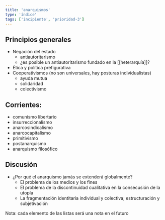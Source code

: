 ```yaml
---
title: 'anarquismos'
type: 'índice'
tags: ['incipiente', 'prioridad-3']
---
```

## Principios generales

- Negación del estado
    - antiautoritarismo
    - ¿es posible un antiautoritarismo fundado en la [[heterarquía]]?
- Ética y política prefigurativa
- Cooperativismos (no son universales, hay posturas individualistas)
    - ayuda mutua
    - solidaridad
    - colectivismo

## Corrientes:

- comunismo libertario
- insurreccionalismo
- anarcosindicalismo
- anarcocapitalismo
- primitivismo
- postanarquismo
- anarquismo filosófico

## Discusión

- ¿Por qué el anarquismo jamás se extenderá globalmente?
    - El problema de los medios y los fines
    - El problema de la discontinuidad cualitativa en la consecusión de la utopía
    - La fragmentación identitaria individual y colectiva; estructuración y subjetivación

Nota: cada elemento de las listas será una nota en el futuro